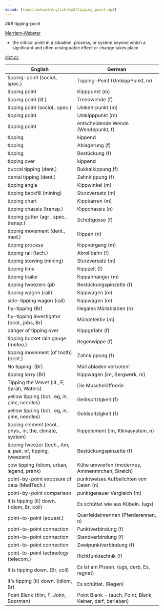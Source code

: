 ```yaml
---
sound: [sound:ankimd/english/mp3/tipping_point.mp3]
---
```


\### tipping-point

[Merriam-Webster](https://www.merriam-webster.com/dictionary/tipping-point)

- the critical point in a situation, process, or system beyond which a significant and often unstoppable effect or change takes place

[dict.cc](https://www.dict.cc/tipping-point)

| English        | German       |
| -------------- | ------------ |
| tipping-point (sociol., spec.) | Tipping-Point (UmkippPunkt, m) |
| tipping point | Kipppunkt (m) |
| tipping point (lit.) | Trendwende (f) |
| tipping point (sociol., spec.) | Umkehrpunkt (m) |
| tipping point | Umkipppunkt (m) |
| tipping point | entscheidende Wende (Wendepunkt, f) |
| tipping | kippend |
| tipping | Ablagerung (f) |
| tipping | Bestückung (f) |
| tipping over | kippend |
| buccal tipping (dent.) | Bukkalkippung (f) |
| dental tipping (dent.) | Zahnkippung (f) |
| tipping angle | Kippwinkel (m) |
| tipping backfill (mining) | Sturzversatz (m) |
| tipping chart | Kippkarren (m) |
| tipping chassis (transp.) | Kippchassis (n) |
| tipping gutter (agr., spec., transp.) | Schüttgosse (f) |
| tipping movement (dent., med.) | Kippen (n) |
| tipping process | Kippvorgang (m) |
| tipping rail (tech.) | Abrollbahn (f) |
| tipping stowing (mining) | Sturzversatz (m) |
| tipping time | Kippzeit (f) |
| tipping trailer | Kippanhänger (m) |
| tipping tweezers (pl) | Bestückungspinzette (f) |
| tipping wagon (rail) | Kippwagen (m) |
| side-tipping wagon (rail) | Kippwagen (m) |
| fly-tipping (Br) | illegales Müllabladen (n) |
| fly-tipping investigator (ecol., jobs, Br) | Mülldetektiv (m) |
| danger of tipping over | Kippgefahr (f) |
| tipping bucket rain gauge (meteo.) | Regenwippe (f) |
| tipping movement (of tooth) (dent.) | Zahnkippung (f) |
| No tipping! (Br) | Müll abladen verboten! |
| tipping lorry (Br) | Kippwagen (im, Bergwerk, m) |
| Tipping the Velvet (lit., F, Sarah, Waters) | Die Muschelöffnerin |
| yellow tipping (bot., eg, in, pine, needles) | Gelbspitzigkeit (f) |
| yellow tipping (bot., eg, in, pine, needles) | Goldspitzigkeit (f) |
| tipping element (ecol., phys., in, the, climate, system) | Kippelement (im, Klimasystem, n) |
| tipping tweezer (tech., Am, a, pair, of, tipping, tweezers) | Bestückungspinzette (f) |
| cow tipping (idiom, urban, legend, prank) | Kühe umwerfen (modernes, Ammenmrchen, Streich) |
| point-by-point exposure of data (MedTech.) | punktweises Aufbelichten von Daten (n) |
| point-by-point comparison | punktgenauer Vergleich (m) |
| It is tipping (it) down. (idiom, Br, coll) | Es schüttet wie aus Kübeln. (ugs) |
| point-to-point (equest.) | Querfeldeinrennen (Pferderennen, n) |
| point-to-point connection | Punktverbindung (f) |
| point-to-point connection | Standverbindung (f) |
| point-to-point connection | Zweipunktverbindung (f) |
| point-to-point technology (telecom.) | Richtfunktechnik (f) |
| It is tipping down. (Br, coll) | Es ist am Pissen. (ugs, derb, Es, regnet) |
| It's tipping (it) down. (idiom, Br) | Es schüttet. (Regen) |
| Point Blank (film, F, John, Boorman) | Point Blank - (auch, Point, Blank, Keiner, darf, berleben) |
